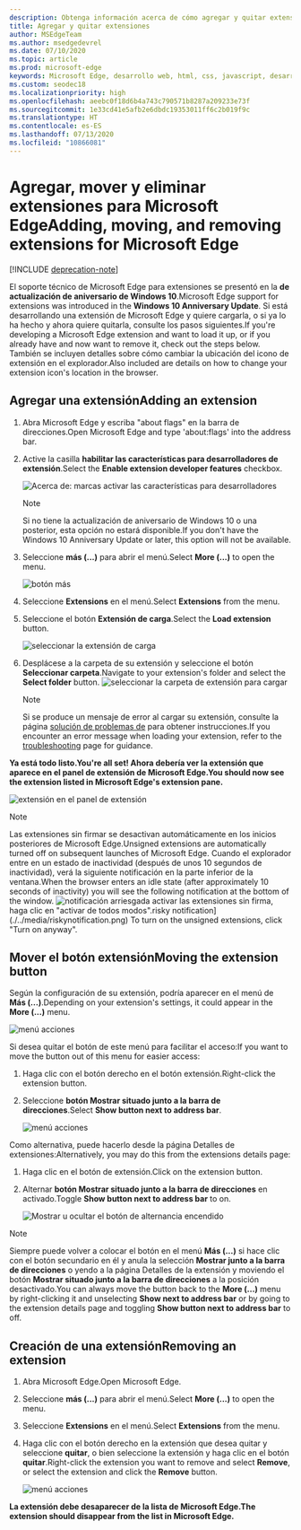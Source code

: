 ```yaml
---
description: Obtenga información acerca de cómo agregar y quitar extensiones, así como mover el botón de una extensión junto a la barra de direcciones.
title: Agregar y quitar extensiones
author: MSEdgeTeam
ms.author: msedgedevrel
ms.date: 07/10/2020
ms.topic: article
ms.prod: microsoft-edge
keywords: Microsoft Edge, desarrollo web, html, css, javascript, desarrollador, extensión
ms.custom: seodec18
ms.localizationpriority: high
ms.openlocfilehash: aeebc0f18d6b4a743c790571b8287a209233e73f
ms.sourcegitcommit: 1e33cd41e5afb2e6dbdc19353011ff6c2b019f9c
ms.translationtype: HT
ms.contentlocale: es-ES
ms.lasthandoff: 07/13/2020
ms.locfileid: "10866081"
---
```

# <span data-ttu-id="33112-104">Agregar, mover y eliminar extensiones para Microsoft Edge</span><span class="sxs-lookup"><span data-stu-id="33112-104">Adding, moving, and removing extensions for Microsoft Edge</span></span>  

[!INCLUDE [deprecation-note](../includes/deprecation-note.md)]  

<span data-ttu-id="33112-105">El soporte técnico de Microsoft Edge para extensiones se presentó en la **de actualización de aniversario de Windows 10**.</span><span class="sxs-lookup"><span data-stu-id="33112-105">Microsoft Edge support for extensions was introduced in the **Windows 10 Anniversary Update**.</span></span> <span data-ttu-id="33112-106">Si está desarrollando una extensión de Microsoft Edge y quiere cargarla, o si ya lo ha hecho y ahora quiere quitarla, consulte los pasos siguientes.</span><span class="sxs-lookup"><span data-stu-id="33112-106">If you're developing a Microsoft Edge extension and want to load it up, or if you already have and now want to remove it, check out the steps below.</span></span>
<span data-ttu-id="33112-107">También se incluyen detalles sobre cómo cambiar la ubicación del icono de extensión en el explorador.</span><span class="sxs-lookup"><span data-stu-id="33112-107">Also included are details on how to change your extension icon's location in the browser.</span></span>

## <span data-ttu-id="33112-108">Agregar una extensión</span><span class="sxs-lookup"><span data-stu-id="33112-108">Adding an extension</span></span>

1. <span data-ttu-id="33112-109">Abra Microsoft Edge y escriba "about flags" en la barra de direcciones.</span><span class="sxs-lookup"><span data-stu-id="33112-109">Open Microsoft Edge and type 'about:flags' into the address bar.</span></span>

2. <span data-ttu-id="33112-110">Active la casilla **habilitar las características para desarrolladores de extensión**.</span><span class="sxs-lookup"><span data-stu-id="33112-110">Select the **Enable extension developer features** checkbox.</span></span>

   ![Acerca de: marcas activar las características para desarrolladores](./../media/sideload-aboutflags.png)
   > [!NOTE]
   > <span data-ttu-id="33112-112">Si no tiene la actualización de aniversario de Windows 10 o una posterior, esta opción no estará disponible.</span><span class="sxs-lookup"><span data-stu-id="33112-112">If you don't have the Windows 10 Anniversary Update or later, this option will not be available.</span></span>

3. <span data-ttu-id="33112-113">Seleccione **más (...)** para abrir el menú.</span><span class="sxs-lookup"><span data-stu-id="33112-113">Select **More (...)** to open the menu.</span></span>

   ![botón más](./../media/morebutton.png)  

4. <span data-ttu-id="33112-115">Seleccione **Extensions** en el menú.</span><span class="sxs-lookup"><span data-stu-id="33112-115">Select **Extensions** from the menu.</span></span>

5. <span data-ttu-id="33112-116">Seleccione el botón **Extensión de carga**.</span><span class="sxs-lookup"><span data-stu-id="33112-116">Select the **Load extension** button.</span></span>

   ![seleccionar la extensión de carga](./../media/sideload-load-extension.png)

6. <span data-ttu-id="33112-118">Desplácese a la carpeta de su extensión y seleccione el botón **Seleccionar carpeta**.</span><span class="sxs-lookup"><span data-stu-id="33112-118">Navigate to your extension's folder and select the  **Select folder** button.</span></span>
   ![seleccionar la carpeta de extensión para cargar](./../media/sideload-select-extension.png)
   > [!NOTE]
   > <span data-ttu-id="33112-120">Si se produce un mensaje de error al cargar su extensión, consulte la página [solución de problemas de](./../troubleshooting.md) para obtener instrucciones.</span><span class="sxs-lookup"><span data-stu-id="33112-120">If you encounter an error message when loading your extension, refer to the [troubleshooting](./../troubleshooting.md) page for guidance.</span></span>


**<span data-ttu-id="33112-121">Ya está todo listo.</span><span class="sxs-lookup"><span data-stu-id="33112-121">You're all set!</span></span> <span data-ttu-id="33112-122">Ahora debería ver la extensión que aparece en el panel de extensión de Microsoft Edge.</span><span class="sxs-lookup"><span data-stu-id="33112-122">You should now see the extension listed in Microsoft Edge's extension pane.</span></span>**

![extensión en el panel de extensión](./../media/sideload-extension-installed.png)

> [!NOTE]
> <span data-ttu-id="33112-124">Las extensiones sin firmar se desactivan automáticamente en los inicios posteriores de Microsoft Edge.</span><span class="sxs-lookup"><span data-stu-id="33112-124">Unsigned extensions are automatically turned off on subsequent launches of Microsoft Edge.</span></span> <span data-ttu-id="33112-125">Cuando el explorador entre en un estado de inactividad (después de unos 10 segundos de inactividad), verá la siguiente notificación en la parte inferior de la ventana.</span><span class="sxs-lookup"><span data-stu-id="33112-125">When the browser enters an idle state (after approximately 10 seconds of inactivity) you will see the following notification at the bottom of the window.</span></span> ![<span data-ttu-id="33112-126">notificación arriesgada](./../media/riskynotification.png) activar las extensiones sin firma, haga clic en "activar de todos modos".</span><span class="sxs-lookup"><span data-stu-id="33112-126">risky notification](./../media/riskynotification.png) To turn on the unsigned extensions, click "Turn on anyway".</span></span>



## <span data-ttu-id="33112-127">Mover el botón extensión</span><span class="sxs-lookup"><span data-stu-id="33112-127">Moving the extension button</span></span>
<span data-ttu-id="33112-128">Según la configuración de su extensión, podría aparecer en el menú de **Más (...)**.</span><span class="sxs-lookup"><span data-stu-id="33112-128">Depending on your extension's settings, it could appear in the **More (...)** menu.</span></span>

   ![menú acciones](./../media/browseraction.png)  


<span data-ttu-id="33112-130">Si desea quitar el botón de este menú para facilitar el acceso:</span><span class="sxs-lookup"><span data-stu-id="33112-130">If you want to move the button out of this menu for easier access:</span></span>

1. <span data-ttu-id="33112-131">Haga clic con el botón derecho en el botón extensión.</span><span class="sxs-lookup"><span data-stu-id="33112-131">Right-click the extension button.</span></span>

2. <span data-ttu-id="33112-132">Seleccione **botón Mostrar situado junto a la barra de direcciones**.</span><span class="sxs-lookup"><span data-stu-id="33112-132">Select **Show button next to address bar**.</span></span>

   ![menú acciones](./../media/browseraction_contextmenu.png)  

<span data-ttu-id="33112-134">Como alternativa, puede hacerlo desde la página Detalles de extensiones:</span><span class="sxs-lookup"><span data-stu-id="33112-134">Alternatively, you may do this from the extensions details page:</span></span>

1. <span data-ttu-id="33112-135">Haga clic en el botón de extensión.</span><span class="sxs-lookup"><span data-stu-id="33112-135">Click on the extension button.</span></span>
2. <span data-ttu-id="33112-136">Alternar **botón Mostrar situado junto a la barra de direcciones** en activado.</span><span class="sxs-lookup"><span data-stu-id="33112-136">Toggle **Show button next to address bar** to on.</span></span>

   ![Mostrar u ocultar el botón de alternancia encendido](./../media/show-button-toggle.png)

> [!NOTE]
> <span data-ttu-id="33112-138">Siempre puede volver a colocar el botón en el menú **Más (...)** si hace clic con el botón secundario en él y anula la selección **Mostrar junto a la barra de direcciones** o yendo a la página Detalles de la extensión y moviendo el botón **Mostrar situado junto a la barra de direcciones** a la posición desactivado.</span><span class="sxs-lookup"><span data-stu-id="33112-138">You can always move the button back to the **More (...)** menu by right-clicking it and unselecting **Show next to address bar** or by going to the extension details page and toggling **Show button next to address bar** to off.</span></span>


## <span data-ttu-id="33112-139">Creación de una extensión</span><span class="sxs-lookup"><span data-stu-id="33112-139">Removing an extension</span></span>

1. <span data-ttu-id="33112-140">Abra Microsoft Edge.</span><span class="sxs-lookup"><span data-stu-id="33112-140">Open Microsoft Edge.</span></span>

2. <span data-ttu-id="33112-141">Seleccione **más (...)** para abrir el menú.</span><span class="sxs-lookup"><span data-stu-id="33112-141">Select **More (...)** to open the menu.</span></span>

3. <span data-ttu-id="33112-142">Seleccione **Extensions** en el menú.</span><span class="sxs-lookup"><span data-stu-id="33112-142">Select **Extensions** from the menu.</span></span>

4. <span data-ttu-id="33112-143">Haga clic con el botón derecho en la extensión que desea quitar y seleccione **quitar**, o bien seleccione la extensión y haga clic en el botón **quitar**.</span><span class="sxs-lookup"><span data-stu-id="33112-143">Right-click the extension you want to remove and select **Remove**, or select the extension and click the **Remove** button.</span></span>

   ![menú acciones](./../media/remove.png)  

**<span data-ttu-id="33112-145">La extensión debe desaparecer de la lista de Microsoft Edge.</span><span class="sxs-lookup"><span data-stu-id="33112-145">The extension should disappear from the list in Microsoft Edge.</span></span>**
